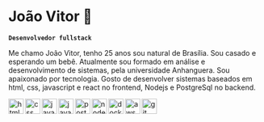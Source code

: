 # João Vitor 👋
**`Desenvolvedor fullstack`**

Me chamo João Vitor, tenho 25 anos sou natural de Brasília. Sou casado e esperando um bebê.
Atualmente sou formado em análise e desenvolvimento de sistemas, pela universidade Anhanguera.
Sou apaixonado por tecnologia.
Gosto de desenvolver sistemas baseados em html, css, javascript e react no frontend, Nodejs e PostgreSql no backend. 

<div>
  <img align="left" alt="html" title="hmtl" width="30px" style=padding-rigth: 10px"; src = "https://cdn.jsdelivr.net/gh/devicons/devicon@latest/icons/html5/html5-original.svg" />
   <img align="left" alt="css" title="css" width="30px" style=padding-rigth: 10px"; src = "https://cdn.jsdelivr.net/gh/devicons/devicon@latest/icons/css3/css3-original.svg"  />
    <img align="left" alt="javascript" title="javascript" width="30px" style=padding-rigth: 10px"; src ="https://cdn.jsdelivr.net/gh/devicons/devicon@latest/icons/javascript/javascript-original.svg" />
     <img align="left" alt="java" title="java" width="30px" style=padding-rigth: 10px"; src = "https://cdn.jsdelivr.net/gh/devicons/devicon@latest/icons/java/java-original.svg" />
      <img align="left" alt="postgresql" title="postgresql" width="30px" style=padding-rigth: 10px"; src = "https://cdn.jsdelivr.net/gh/devicons/devicon@latest/icons/postgresql/postgresql-original.svg"/>
       <img align="left" alt="nodejs" title="nodejs" width="30px" style=padding-rigth: 10px";  src="https://cdn.jsdelivr.net/gh/devicons/devicon@latest/icons/nodejs/nodejs-original-wordmark.svg"/>
       <img align="left" alt="docker" title="docker" width="30px" style=padding-rigth: 10px";  src="https://cdn.jsdelivr.net/gh/devicons/devicon@latest/icons/docker/docker-original.svg"/>
       <img align="left" alt="aws" title="aws" width="30px" style=padding-rigth: 10px";  src="https://cdn.jsdelivr.net/gh/devicons/devicon@latest/icons/amazonwebservices/amazonwebservices-plain-wordmark.svg"/>
       <img align="left" alt="git" title="git" width="30px" style=padding-rigth: 10px";  src="https://cdn.jsdelivr.net/gh/devicons/devicon@latest/icons/git/git-original.svg"/>
</div>

<br/>
<br/>








